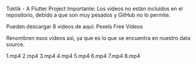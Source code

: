 Toktik - A Flutter Project
Importante:
Los videos no están incluídos en el repositorio, debido a que son muy pesados y GitHub no lo permite.

Pueden descargar 8 videos de aquí: Pexels Free Videos

Renombren esos videos así, ya que es lo que se encuentra en nuestro data source.

1.mp4
2.mp4
3.mp4
4.mp4
5.mp4
6.mp4
7.mp4
8.mp4
